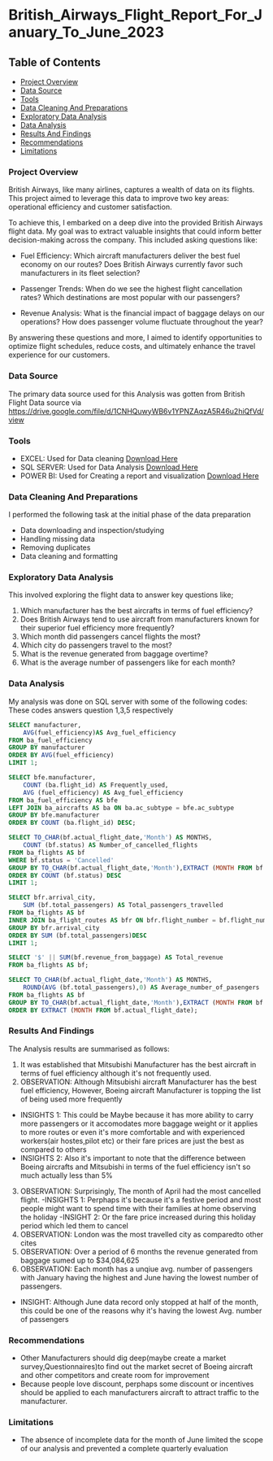 # British_Airways_Flight_Report_For_January_To_June_2023

## Table of Contents
- [Project Overview](#project-overview)
- [Data Source](#data-source)
- [Tools](#tools)
- [Data Cleaning And Preparations](#data-cleaning-and-preparations)
- [Exploratory Data Analysis](#exploratory-data-analysis)
- [Data Analysis](#data-analysis)
- [Results And Findings](#results-and-findings)
- [Recommendations](#recommendations)
- [Limitations](#limitations)

### Project Overview

British Airways, like many airlines, captures a wealth of data on its flights.  This project aimed to leverage this data to improve two key areas: operational efficiency and customer satisfaction.

To achieve this, I embarked on a deep dive into the provided British Airways flight data. My goal was to extract valuable insights that could inform better decision-making across the company. This included asking questions like:

- Fuel Efficiency: Which aircraft manufacturers deliver the best fuel economy on our routes? Does British Airways currently favor such manufacturers in its fleet selection?

- Passenger Trends: When do we see the highest flight cancellation rates? Which destinations are most popular with our passengers?

- Revenue Analysis: What is the financial impact of baggage delays on our operations? How does passenger volume fluctuate throughout the year?

By answering these questions and more, I aimed to identify opportunities to optimize flight schedules, reduce costs, and ultimately enhance the travel experience for our customers.

### Data Source

The primary data source used for this Analysis was gotten from British Flight Data source via https://drive.google.com/file/d/1CNHQuwyWB6v1YPNZAqzA5R46u2hiQfVd/view

### Tools
- EXCEL: Used for Data cleaning [Download Here](https://www.microsoft.com/en-us/microsoft-365/excel)
- SQL SERVER: Used for Data Analysis [Download Here](https://www.microsoft.com/en-us/sql-server/sql-server-downloads)
- POWER BI: Used for Creating a report and visualization [Download Here](https://www.microsoft.com/en-us/download/details.aspx?id=58494)

### Data Cleaning And Preparations
I performed the following task at the initial phase of the data preparation
- Data downloading and inspection/studying
- Handling missing data
- Removing duplicates
- Data cleaning and formatting

### Exploratory Data Analysis
This involved exploring the flight data to answer key questions like;

1. Which manufacturer has the best aircrafts in terms of fuel efficiency?
2. Does British Airways tend to use aircraft from manufacturers known for their superior fuel efficiency more frequently?
3. Which month did passengers cancel flights the most?
4. Which city do passengers travel to the most?
5. What is the revenue generated from baggage overtime?
6. What is the average number of passengers like for each month?

### Data Analysis
My analysis was done on SQL server with some of the following codes: These codes answers question 1,3,5 respectively

```sql
SELECT manufacturer,
	AVG(fuel_efficiency)AS Avg_fuel_efficiency
FROM ba_fuel_efficiency
GROUP BY manufacturer
ORDER BY AVG(fuel_efficiency)
LIMIT 1;

SELECT bfe.manufacturer,
	COUNT (ba.flight_id) AS Frequently_used,
	AVG (fuel_efficiency) AS Avg_fuel_efficiency
FROM ba_fuel_efficiency AS bfe
LEFT JOIN ba_aircrafts AS ba ON ba.ac_subtype = bfe.ac_subtype
GROUP BY bfe.manufacturer
ORDER BY COUNT (ba.flight_id) DESC;

SELECT TO_CHAR(bf.actual_flight_date,'Month') AS MONTHS,
	COUNT (bf.status) AS Number_of_cancelled_flights
FROM ba_flights AS bf
WHERE bf.status = 'Cancelled'
GROUP BY TO_CHAR(bf.actual_flight_date,'Month'),EXTRACT (MONTH FROM bf.actual_flight_date)
ORDER BY COUNT (bf.status) DESC
LIMIT 1;

SELECT bfr.arrival_city,
	SUM (bf.total_passengers) AS Total_passengers_travelled
FROM ba_flights AS bf
INNER JOIN ba_flight_routes AS bfr ON bfr.flight_number = bf.flight_number
GROUP BY bfr.arrival_city
ORDER BY SUM (bf.total_passengers)DESC
LIMIT 1;

SELECT '$' || SUM(bf.revenue_from_baggage) AS Total_revenue
FROM ba_flights AS bf;

SELECT TO_CHAR(bf.actual_flight_date,'Month') AS MONTHS,
	ROUND(AVG (bf.total_passengers),0) AS Average_number_of_pasengers
FROM ba_flights AS bf
GROUP BY TO_CHAR(bf.actual_flight_date,'Month'),EXTRACT (MONTH FROM bf.actual_flight_date)
ORDER BY EXTRACT (MONTH FROM bf.actual_flight_date);
```
### Results And Findings
The Analysis results are summarised as follows:
1. It was established that Mitsubishi Manufacturer has the best aircraft in terms of fuel efficiency although it's not frequently used.
2. OBSERVATION: Although Mitsubishi aircraft Manufacturer has the best fuel efficiency, However, Boeing aircraft Manufacturer is topping the list of being used more frequently
 - INSIGHTS 1: This could be Maybe because it has more ability to carry more passengers or it accomodates more baggage weight or it applies to more routes or even it's more comfortable and with experienced workers(air hostes,pilot etc) or their fare prices are just the best as compared to others 
 - INSIGHTS 2: Also it's important to note that the difference between Boeing aircrafts and Mitsubishi in terms of the fuel efficiency isn't so much actually less than 5%
3. OBSERVATION: Surprisingly, The month of April had the most cancelled flight. 
 -INSIGHTS 1: Perphaps it's because it's a festive period and most people might want to spend time with their families at home observing the holiday
 -INSIGHT 2: Or the fare price increased during this holiday period which led them to cancel
4. OBSERVATION: London was the most travelled city as comparedto other cites
5. OBSERVATION: Over a period of 6 months the revenue generated from baggage sumed up to $34,084,625
6. OBSERVATION: Each month has a unqiue avg. number of passengers with January having the highest and June having the lowest number of passengers. 
 - INSIGHT: Although June data record only stopped at half of the month, this could be one of the reasons why it's having the lowest Avg. number of passengers

### Recommendations
- Other Manufacturers should dig deep(maybe create a market survey,Questionnaires)to find out the market secret of Boeing aircraft and other competitors and create room for improvement
- Because people love discount, perphaps some discount or incentives should be applied to each manufacturers aircraft to attract traffic to the manufacturer.

### Limitations
- The absence of incomplete data for the month of June limited the scope of our analysis and prevented a complete quarterly evaluation

 

 



